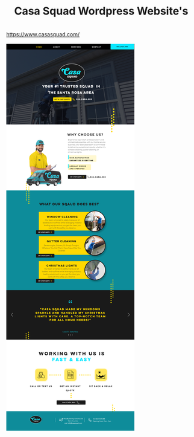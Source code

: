 <center><h1>Casa Squad Wordpress Website's</h1></center>
<br />
<a href="https://www.casasquad.com/" target="_blank"> https://www.casasquad.com/ <br/></a> <br/>
<img src="./Casa Squad.png" />